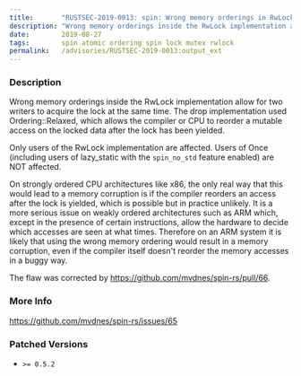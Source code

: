 ```yaml
---
title:       "RUSTSEC-2019-0013: spin: Wrong memory orderings in RwLock potentially violates mutual exclusion"
description: "Wrong memory orderings inside the RwLock implementation allow for two writers to acquire the lock at the same time. The drop implementation used OrderingRelaxed, which allows the compiler or CPU to reorder a mutable access on the locked data after the lock has been yielded. Only users of the RwLock implementation are affected. Users of Once including users of lazystatic with the spinnostd feature enabled are NOT affected. On strongly ordered CPU architectures like x86, the only real way that this would lead to a memory corruption is if the compiler reorders an access after the lock is yielded, which is possible but in practice unlikely. It is a more serious issue on weakly ordered architectures such as ARM which, except in the presence of certain instructions, allow the hardware to decide which accesses are seen at what times. Therefore on an ARM system it is likely that using the wrong memory ordering would result in a memory corruption, even if the compiler itself doesnt reorder the memory accesses in a buggy way.  The flaw was corrected by httpsgithub.commvdnesspinrspull66."
date:        2019-08-27
tags:        spin atomic ordering spin lock mutex rwlock
permalink:   /advisories/RUSTSEC-2019-0013:output_ext
---
```


### Description

Wrong memory orderings inside the RwLock implementation allow for two writers to acquire the lock at the same time. The drop implementation used Ordering::Relaxed, which allows the compiler or CPU to reorder a mutable access on the locked data after the lock has been yielded.

Only users of the RwLock implementation are affected. Users of Once (including users of lazy_static with the `spin_no_std` feature enabled) are NOT affected.

On strongly ordered CPU architectures like x86, the only real way that this would lead to a memory corruption is if the compiler reorders an access after the lock is yielded, which is possible but in practice unlikely. It is a more serious issue on weakly ordered architectures such as ARM which, except in the presence of certain instructions, allow the hardware to decide which accesses are seen at what times. Therefore on an ARM system it is likely that using the wrong memory ordering would result in a memory corruption, even if the compiler itself doesn't reorder the memory accesses in a buggy way.
 
The flaw was corrected by https://github.com/mvdnes/spin-rs/pull/66.

### More Info

<https://github.com/mvdnes/spin-rs/issues/65>

### Patched Versions

- `>= 0.5.2`


